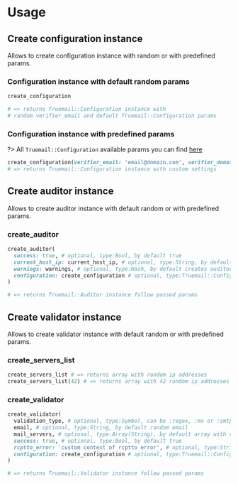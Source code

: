 # Usage

## Create configuration instance

Allows to create configuration instance with random or with predefined params.

### Configuration instance with default random params

```ruby
create_configuration

# => returns Truemail::Configuration instance with
# random verifier_email and default Truemail::Configuration params
```

### Configuration instance with predefined params

<!-- TODO: Need to update link when docs will be completed -->

?> All `Truemail::Configuration` available params you can find [here](https://truemail-rb.org/truemail-gem/#/configuration?id=configurable-options)

```ruby
create_configuration(verifier_email: 'email@domain.com', verifier_domain: 'other-domain.com')
# => returns Truemail::Configuration instance with custom settings
```

## Create auditor instance

Allows to create auditor instance with default random or with predefined params.

### create_auditor

```ruby
create_auditor(
  success: true, # optional, type:Bool, by default true
  current_host_ip: current_host_ip, # optional, type:String, by default random IPv4 address
  warnings: warnings, # optional, type:Hash, by default creates auditor result warnings
  configuration: create_configuration # optional, type:Truemail::Configuration, by default creates random configuration
)

# => returns Truemail::Auditor instance follow passed params
```

## Create validator instance

Allows to create validator instance with default random or with predefined params.

### create_servers_list

```ruby
create_servers_list # => returns array with random ip addresses
create_servers_list(42) # => returns array with 42 random ip addresses
```

### create_validator

```ruby
create_validator(
  validation_type, # optional, type:Symbol, can be :regex, :mx or :smtp, by default creates :smtp validation
  email, # optional, type:String, by default random email
  mail_servers, # optional, type:Array(String), by default array with random ip addresses
  success: true, # optional, type:Bool, by default true
  rcptto_error: 'custom context of rcptto error', # optional, type:String, by default it's equal to 'user not found'
  configuration: create_configuration # optional, type:Truemail::Configuration, by default creates random configuration
)

# => returns Truemail::Validator instance follow passed params
```
